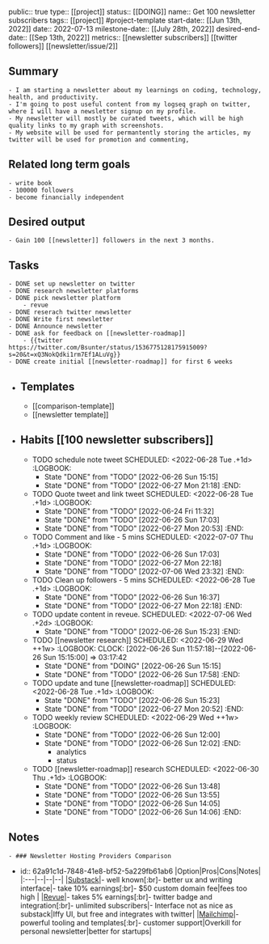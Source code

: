 public:: true
type:: [[project]]
status:: [[DOING]]
name:: Get 100 newsletter subscribers
tags:: [[project]] #project-template
start-date:: [[Jun 13th, 2022]] 
date:: 2022-07-13
milestone-date:: [[July 28th, 2022]]
desired-end-date:: [[Sep 13th, 2022]] 
metrics:: [[newsletter subscribers]] [[twitter followers]] [[newsletter/issue/2]]

## Summary
	- I am starting a newsletter about my learnings on coding, technology, health, and productivity.
	- I'm going to post useful content from my logseq graph on twitter, where I will have a newsletter signup on my profile.
	- My newsletter will mostly be curated tweets, which will be high quality links to my graph with screenshots.
	- My website will be used for permantently storing the articles, my twitter will be used for promotion and commenting,
## Related long term goals
	- write book
	- 100000 followers
	- become financially independent
## Desired output
	- Gain 100 [[newsletter]] followers in the next 3 months.
## Tasks
	- DONE set up newsletter on twitter
	- DONE research newsletter platforms
	- DONE pick newsletter platform
		- revue
	- DONE reserach twitter newsletter
	- DONE Write first newsletter
	- DONE Announce newsletter
	- DONE ask for feedback on [[newsletter-roadmap]]
		- {{twitter https://twitter.com/Bsunter/status/1536775128175915009?s=20&t=xQ3NokQdki1rm7Ef1ALuVg}}
	- DONE create initial [[newsletter-roadmap]] for first 6 weeks
- ## Templates
	- [[comparison-template]]
	- [[newsletter template]]
- ## Habits [[100 newsletter subscribers]]
	- TODO  schedule note tweet
	  SCHEDULED: <2022-06-28 Tue .+1d>
	  :LOGBOOK:
	  * State "DONE" from "TODO" [2022-06-26 Sun 15:15]
	  * State "DONE" from "TODO" [2022-06-27 Mon 21:18]
	  :END:
	- TODO Quote tweet and link tweet
	  SCHEDULED: <2022-06-28 Tue .+1d>
	  :LOGBOOK:
	  * State "DONE" from "TODO" [2022-06-24 Fri 11:32]
	  * State "DONE" from "TODO" [2022-06-26 Sun 17:03]
	  * State "DONE" from "TODO" [2022-06-27 Mon 20:53]
	  :END:
	- TODO Comment and like - 5 mins
	  SCHEDULED: <2022-07-07 Thu .+1d>
	  :LOGBOOK:
	  * State "DONE" from "TODO" [2022-06-26 Sun 17:03]
	  * State "DONE" from "TODO" [2022-06-27 Mon 22:18]
	  * State "DONE" from "TODO" [2022-07-06 Wed 23:32]
	  :END:
	- TODO Clean up followers - 5 mins
	  SCHEDULED: <2022-06-28 Tue .+1d>
	  :LOGBOOK:
	  * State "DONE" from "TODO" [2022-06-26 Sun 16:37]
	  * State "DONE" from "TODO" [2022-06-27 Mon 22:18]
	  :END:
	- TODO update content in reveue.
	  SCHEDULED: <2022-07-06 Wed .+2d>
	  :LOGBOOK:
	  * State "DONE" from "TODO" [2022-06-26 Sun 15:23]
	  :END:
	- TODO [[newsletter research]]
	  SCHEDULED: <2022-06-29 Wed ++1w>
	  :LOGBOOK:
	  CLOCK: [2022-06-26 Sun 11:57:18]--[2022-06-26 Sun 15:15:00] =>  03:17:42
	  * State "DONE" from "DOING" [2022-06-26 Sun 15:15]
	  * State "DONE" from "TODO" [2022-06-26 Sun 17:58]
	  :END:
	- TODO update and tune [[newsletter-roadmap]]
	  SCHEDULED: <2022-06-28 Tue .+1d>
	  :LOGBOOK:
	  * State "DONE" from "TODO" [2022-06-26 Sun 15:23]
	  * State "DONE" from "TODO" [2022-06-27 Mon 20:52]
	  :END:
	- TODO weekly review
	  SCHEDULED: <2022-06-29 Wed ++1w>
	  :LOGBOOK:
	  * State "DONE" from "TODO" [2022-06-26 Sun 12:00]
	  * State "DONE" from "TODO" [2022-06-26 Sun 12:02]
	  :END:
		- analytics
		- status
	- TODO  [[newsletter-roadmap]] research
	  SCHEDULED: <2022-06-30 Thu .+1d>
	  :LOGBOOK:
	  * State "DONE" from "TODO" [2022-06-26 Sun 13:48]
	  * State "DONE" from "TODO" [2022-06-26 Sun 13:55]
	  * State "DONE" from "TODO" [2022-06-26 Sun 14:05]
	  * State "DONE" from "TODO" [2022-06-26 Sun 14:06]
	  :END:
## Notes
	- ### Newsletter Hosting Providers Comparison
- id:: 62a91c1d-7848-41e8-bf52-5a229fb61ab6
  |Option|Pros|Cons|Notes|
  |:---|--|--|--|
  |[Substack](https://substack.com/)|- well known[:br]- better ux and writing interface|- take 10% earnings[:br]- $50 custom domain fee|fees too high |
  |[Revue](https://www.getrevue.co/)|- takes 5% earnings[:br]- twitter badge and integration[:br]- unlimited subscribers|- Interface not as nice as substack|Iffy UI, but free and integrates with twitter|
  |[Mailchimp](https://mailchimp.com)|- powerful tooling and templates[:br]- customer support|Overkill for personal newsletter|better for startups|